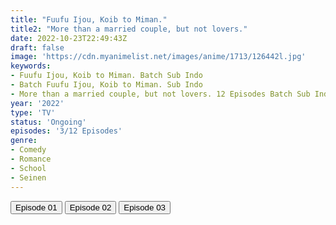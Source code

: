 ```yaml
---
title: "Fuufu Ijou, Koib to Miman."
title2: "More than a married couple, but not lovers."
date: 2022-10-23T22:49:43Z
draft: false
image: 'https://cdn.myanimelist.net/images/anime/1713/126442l.jpg'
keywords:
- Fuufu Ijou, Koib to Miman. Batch Sub Indo
- Batch Fuufu Ijou, Koib to Miman. Sub Indo
- More than a married couple, but not lovers. 12 Episodes Batch Sub Indo
year: '2022'
type: 'TV'
status: 'Ongoing'
episodes: '3/12 Episodes'
genre:
- Comedy
- Romance
- School
- Seinen
---
```


<div class="d-g gg-5 gtc-r ai-c">
<button onclick="window.open('?arc=pnpJNkn5TC_20221009/1/MP4/Kuramanime-FUUKOI-01-480p-Doro','_blank')">Episode 01</button>
<button onclick="window.open('?arc=nmozt6DbxS_20221016/2/MP4/Kuramanime-FUUKOI-02-480p-Doro','_blank')">Episode 02</button>
<button onclick="window.open('?arc=g4OJMfmRaF_20221023/3/MP4/Kuramanime-FUUKOI-03-480p-Doro','_blank')">Episode 03</button>
</div>